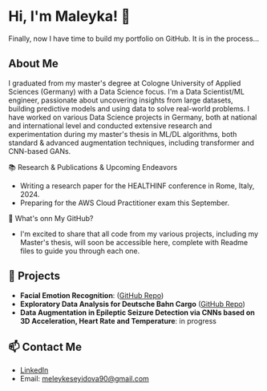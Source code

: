 # Hi, I'm  Maleyka! 👋

Finally, now I have time to build my portfolio on GitHub. It is in the process...

## About Me
I graduated from my master's degree at Cologne University of Applied Sciences (Germany) with a Data Science
focus. 
I'm a Data Scientist/ML engineer, passionate about uncovering insights from large datasets,
building predictive models and using data to solve real-world problems.
I have worked on various Data Science projects in Germany, both at national and international
level and conducted extensive research and experimentation during my master's thesis in ML/DL 
algorithms, both standard & advanced augmentation techniques,  including transformer and CNN-based GANs.

📚 Research & Publications & Upcoming Endeavors

- Writing a research paper for the HEALTHINF conference in Rome, Italy, 2024.
- Preparing for the AWS Cloud Practitioner exam this September.

🔗 What's onn My GitHub?
- I'm excited to share that all code from my various projects, including my Master's thesis, will soon be accessible here,
complete with Readme files to guide you through each one.

## 🌱 Projects
- **Facial Emotion Recognition**: ([GitHub Repo](https://github.com/Maleyka-gh/Facial_Emotion_Recognition))
- **Exploratory Data Analysis for Deutsche Bahn Cargo** ([GitHub Repo](https://github.com/Maleyka-gh/DB_Regio_EDA))
- **Data Augmentation in Epileptic Seizure Detection via CNNs based on 3D Acceleration, Heart Rate and Temperature**: in progress

## 📫 Contact Me
- [LinkedIn](https://www.linkedin.com/in/maleyka-s-0b2363227)
- Email: meleykeseyidova90@gmail.com


